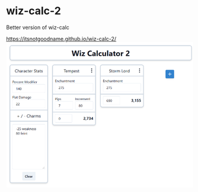 # wiz-calc-2

Better version of wiz-calc

https://itsnotgoodname.github.io/wiz-calc-2/
![](public/demo.png)

